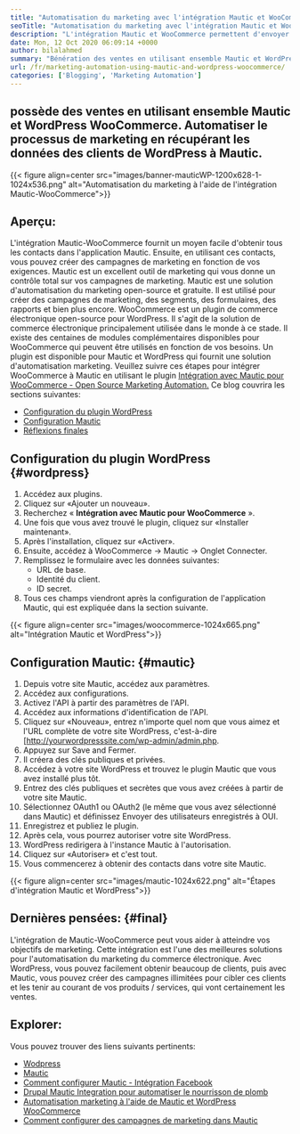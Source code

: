 ```yaml
---
title: "Automatisation du marketing avec l'intégration Mautic et WooCommerce" 
seoTitle: "Automatisation du marketing avec l'intégration Mautic et WooCommerce" 
description: "L'intégration Mautic et WooCommerce permettent d'envoyer des informations de contact des sites WordPress à Mautic. Cela aide à commercialiser des produits via l'application Mautic." 
date: Mon, 12 Oct 2020 06:09:14 +0000
author: bilalahmed
summary: "Bénération des ventes en utilisant ensemble Mautic et WordPress WooCommerce. Automatiser le processus de marketing en récupérant les données des clients de WordPress à Mautic." 
url: /fr/marketing-automation-using-mautic-and-wordpress-woocommerce/
categories: ['Blogging', 'Marketing Automation']
---
```


## possède des ventes en utilisant ensemble Mautic et WordPress WooCommerce. Automatiser le processus de marketing en récupérant les données des clients de WordPress à Mautic.

{{< figure align=center src="images/banner-mauticWP-1200x628-1-1024x536.png" alt="Automatisation du marketing à l'aide de l'intégration Mautic-WooCommerce">}}


## Aperçu:
L'intégration Mautic-WooCommerce fournit un moyen facile d'obtenir tous les contacts dans l'application Mautic. Ensuite, en utilisant ces contacts, vous pouvez créer des campagnes de marketing en fonction de vos exigences. Mautic est un excellent outil de marketing qui vous donne un contrôle total sur vos campagnes de marketing.
Mautic est une solution d'automatisation du marketing open-source et gratuite. Il est utilisé pour créer des campagnes de marketing, des segments, des formulaires, des rapports et bien plus encore.
WooCommerce est un plugin de commerce électronique open-source pour WordPress. Il s'agit de la solution de commerce électronique principalement utilisée dans le monde à ce stade. Il existe des centaines de modules complémentaires disponibles pour WooCommerce qui peuvent être utilisés en fonction de vos besoins.
Un plugin est disponible pour Mautic et WordPress qui fournit une solution d'automatisation marketing. Veuillez suivre ces étapes pour intégrer WooCommerce à Mautic en utilisant le plugin [Intégration avec Mautic pour WooCommerce - Open Source Marketing Automation.][1]
Ce blog couvrira les sections suivantes:
  * [Configuration du plugin WordPress][2]
  * [Configuration Mautic][3]
  * [Réflexions finales][4]

## Configuration du plugin WordPress {#wordpress}

  1. Accédez aux plugins.
  2. Cliquez sur «Ajouter un nouveau».
  3. Recherchez «  **Intégration avec Mautic pour WooCommerce**  ».
  4. Une fois que vous avez trouvé le plugin, cliquez sur «Installer maintenant».
  5. Après l'installation, cliquez sur «Activer».
  6. Ensuite, accédez à WooCommerce -> Mautic -> Onglet Connecter.
  7. Remplissez le formulaire avec les données suivantes:
      * URL de base.
      * Identité du client.
      * ID secret.
  8. Tous ces champs viendront après la configuration de l'application Mautic, qui est expliquée dans la section suivante.

{{< figure align=center src="images/woocommerce-1024x665.png" alt="Intégration Mautic et WordPress">}}


## Configuration Mautic: {#mautic}

  1. Depuis votre site Mautic, accédez aux paramètres.
  2. Accédez aux configurations.
  3. Activez l'API à partir des paramètres de l'API.
  4. Accédez aux informations d'identification de l'API.
  5. Cliquez sur «Nouveau», entrez n'importe quel nom que vous aimez et l'URL complète de votre site WordPress, c'est-à-dire [http://yourwordpresssite.com/wp-admin/admin.php.
  6. Appuyez sur Save and Fermer.
  7. Il créera des clés publiques et privées.
  8. Accédez à votre site WordPress et trouvez le plugin Mautic que vous avez installé plus tôt.
  9. Entrez des clés publiques et secrètes que vous avez créées à partir de votre site Mautic.
 10. Sélectionnez OAuth1 ou OAuth2 (le même que vous avez sélectionné dans Mautic) et définissez Envoyer des utilisateurs enregistrés à OUI.
 11. Enregistrez et publiez le plugin.
 12. Après cela, vous pourrez autoriser votre site WordPress.
 13. WordPress redirigera à l'instance Mautic à l'autorisation.
 14. Cliquez sur «Autoriser» et c'est tout.
 15. Vous commencerez à obtenir des contacts dans votre site Mautic.

{{< figure align=center src="images/mautic-1024x622.png" alt="Étapes d'intégration Mautic et WordPress">}}


## Dernières pensées: {#final}

L'intégration de Mautic-WooCommerce peut vous aider à atteindre vos objectifs de marketing. Cette intégration est l'une des meilleures solutions pour l'automatisation du marketing du commerce électronique. Avec WordPress, vous pouvez facilement obtenir beaucoup de clients, puis avec Mautic, vous pouvez créer des campagnes illimitées pour cibler ces clients et les tenir au courant de vos produits / services, qui vont certainement les ventes.

## Explorer:
Vous pouvez trouver des liens suivants pertinents:
  * [Wodpress][6]
  * [Mautic][7]
  * [Comment configurer Mautic - Intégration Facebook][8]
  * [Drupal Mautic Integration pour automatiser le nourrisson de plomb][9]
  * [Automatisation marketing à l'aide de Mautic et WordPress WooCommerce][10]
  * [Comment configurer des campagnes de marketing dans Mautic][11]



[1]: https://href.li/?https://wordpress.org/plugins/enhanced-woocommerce-mautic-integration/
[2]: #wordpress
[3]: #mautic
[4]: #final
[5]: https://href.li/?http://yourWordpressSite.com/wp-admin/admin.php
[6]: https://products.containerize.com/blogging/wordpress
[7]: https://products.containerize.com/marketing-automation/mautic
[8]: https://blog.containerize.com/marketing-automation/how-to-setup-mautic-facebook-integration/
[9]: https://blog.containerize.com/content-management/drupal-tutorial-automate-lead-growth-with-drupal-mautic/
[10]: https://blog.containerize.com/blogging/fr/marketing-automation-using-mautic-and-wordpress-woocommerce/
[11]: https://blog.containerize.com/marketing-automation/how-to-setup-marketing-campaigns-using-mautic-campaign-builder/
